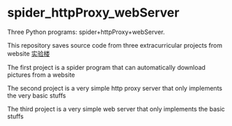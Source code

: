 # spider_httpProxy_webServer
Three Python programs: spider+httpProxy+webServer. 

This repository saves source code from three extracurricular projects from website [实验楼](www.shiyanlou.com)

The first project is a spider program that can automatically download pictures from a website

The second project is a very simple http proxy server that only implements the very basic stuffs

The third project is a very simple web server that only implements the basic stuffs
